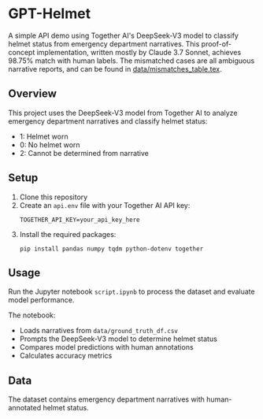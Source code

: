 # GPT-Helmet

A simple API demo using Together AI's DeepSeek-V3 model to classify helmet status from emergency department narratives. This proof-of-concept implementation, written mostly by Claude 3.7 Sonnet, achieves 98.75% match with human labels. The mismatched cases are all ambiguous narrative reports, and can be found in [data/mismatches_table.tex](data/mismatches_table.tex).

## Overview

This project uses the DeepSeek-V3 model from Together AI to analyze emergency department narratives and classify helmet status:
- 1: Helmet worn
- 0: No helmet worn 
- 2: Cannot be determined from narrative

## Setup

1. Clone this repository
2. Create an `api.env` file with your Together AI API key:
   ```
   TOGETHER_API_KEY=your_api_key_here
   ```
3. Install the required packages:
   ```
   pip install pandas numpy tqdm python-dotenv together
   ```

## Usage

Run the Jupyter notebook `script.ipynb` to process the dataset and evaluate model performance.

The notebook:
- Loads narratives from `data/ground_truth_df.csv`
- Prompts the DeepSeek-V3 model to determine helmet status
- Compares model predictions with human annotations
- Calculates accuracy metrics

## Data

The dataset contains emergency department narratives with human-annotated helmet status.

